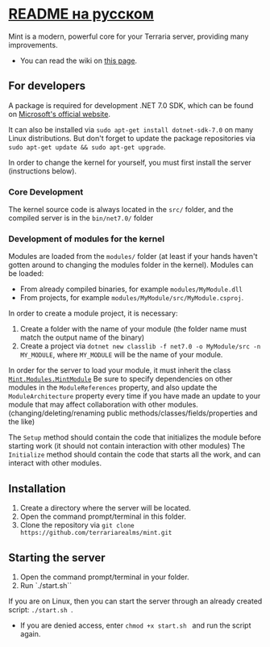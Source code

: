 # [README на русском](https://github.com/terrariarealms/mint/blob/main/README_russian.md)

Mint is a modern, powerful core for your Terraria server, providing many improvements.
* You can read the wiki on [this page](https://github.com/terrariarealms/mint/wiki ).

## For developers
A package is required for development .NET 7.0 SDK, which can be found on [Microsoft's official website](https://dotnet.microsoft.com/en-us/download/dotnet/7.0 ).

It can also be installed via `sudo apt-get install dotnet-sdk-7.0` on many Linux distributions.
But don't forget to update the package repositories via `sudo apt-get update && sudo apt-get upgrade`.

In order to change the kernel for yourself, you must first install the server (instructions below).

### Core Development
The kernel source code is always located in the `src/` folder, and the compiled server is in the `bin/net7.0/` folder

### Development of modules for the kernel
Modules are loaded from the `modules/` folder (at least if your hands haven't gotten around to changing the modules folder in the kernel).
Modules can be loaded:
* From already compiled binaries, for example `modules/MyModule.dll`
* From projects, for example `modules/MyModule/src/MyModule.csproj`.

In order to create a module project, it is necessary:
1. Create a folder with the name of your module (the folder name must match the output name of the binary)
2. Create a project via `dotnet new classlib -f net7.0 -o MyModule/src -n MY_MODULE`, where `MY_MODULE` will be the name of your module.

In order for the server to load your module, it must inherit the class [`Mint.Modules.MintModule`](https://github.com/terrariarealms/mint/blob/main/src/Modules/MintModule.cs)
Be sure to specify dependencies on other modules in the `ModuleReferences` property, and also update the `ModuleArchitecture` property every time if you have made an update to your module that may affect collaboration with other modules. (changing/deleting/renaming public methods/classes/fields/properties and the like)

The `Setup` method should contain the code that initializes the module before starting work (it should not contain interaction with other modules)
The `Initialize` method should contain the code that starts all the work, and can interact with other modules.

## Installation
1. Create a directory where the server will be located.
2. Open the command prompt/terminal in this folder.
3. Clone the repository via `git clone https://github.com/terrariarealms/mint.git`

## Starting the server
1. Open the command prompt/terminal in your folder.
2. Run `./start.sh``

If you are on Linux, then you can start the server through an already created script: `./start.sh `.
* If you are denied access, enter `chmod +x start.sh ` and run the script again.

